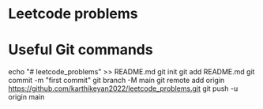 # Leetcode problems

# Useful Git commands

echo "# leetcode_problems" >> README.md
git init
git add README.md
git commit -m "first commit"
git branch -M main
git remote add origin https://github.com/karthikeyan2022/leetcode_problems.git
git push -u origin main
